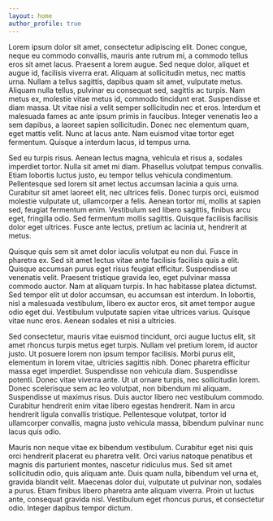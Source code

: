 ```yaml
---
layout: home
author_profile: true
---
```


Lorem ipsum dolor sit amet, consectetur adipiscing elit. Donec congue, neque eu
commodo convallis, mauris ante rutrum mi, a commodo tellus eros sit amet lacus.
Praesent a lorem augue. Sed neque dolor, aliquet et augue id, facilisis viverra
erat. Aliquam at sollicitudin metus, nec mattis urna. Nullam a tellus sagittis,
dapibus quam sit amet, vulputate metus. Aliquam nulla tellus, pulvinar eu
consequat sed, sagittis ac turpis. Nam metus ex, molestie vitae metus id,
commodo tincidunt erat. Suspendisse et diam massa. Ut vitae nisi a velit semper
sollicitudin nec et eros. Interdum et malesuada fames ac ante ipsum primis in
faucibus. Integer venenatis leo a sem dapibus, a laoreet sapien sollicitudin.
Donec nec elementum quam, eget mattis velit. Nunc at lacus ante. Nam euismod
vitae tortor eget fermentum. Quisque a interdum lacus, id tempus urna.

Sed eu turpis risus. Aenean lectus magna, vehicula et risus a, sodales imperdiet
tortor. Nulla sit amet mi diam. Phasellus volutpat tempus convallis. Etiam
lobortis luctus justo, eu tempor tellus vehicula condimentum. Pellentesque sed
lorem sit amet lectus accumsan lacinia a quis urna. Curabitur sit amet laoreet
elit, nec ultrices felis. Donec turpis orci, euismod molestie vulputate ut,
ullamcorper a felis. Aenean tortor mi, mollis at sapien sed, feugiat fermentum
enim. Vestibulum sed libero sagittis, finibus arcu eget, fringilla odio. Sed
fermentum mollis sagittis. Quisque facilisis facilisis dolor eget ultrices.
Fusce ante lectus, pretium ac lacinia ut, hendrerit at metus.

Quisque quis sem sit amet dolor iaculis volutpat eu non dui. Fusce in pharetra
ex. Sed sit amet lectus vitae ante facilisis facilisis quis a elit. Quisque
accumsan purus eget risus feugiat efficitur. Suspendisse ut venenatis velit.
Praesent tristique gravida leo, eget pulvinar massa commodo auctor. Nam at
aliquam turpis. In hac habitasse platea dictumst. Sed tempor elit ut dolor
accumsan, eu accumsan est interdum. In lobortis, nisl a malesuada vestibulum,
libero ex auctor eros, sit amet tempor augue odio eget dui. Vestibulum vulputate
sapien vitae ultrices varius. Quisque vitae nunc eros. Aenean sodales et nisi a
ultricies.

Sed consectetur, mauris vitae euismod tincidunt, orci augue luctus elit, sit
amet rhoncus turpis metus eget turpis. Nullam vel pretium lorem, id auctor
justo. Ut posuere lorem non ipsum tempor facilisis. Morbi purus elit, elementum
in lorem vitae, ultricies sagittis nibh. Donec pharetra efficitur massa eget
imperdiet. Suspendisse non vehicula diam. Suspendisse potenti. Donec vitae
viverra ante. Ut ut ornare turpis, nec sollicitudin lorem. Donec scelerisque sem
ac leo volutpat, non bibendum mi aliquam. Suspendisse ut maximus risus. Duis
auctor libero nec vestibulum commodo. Curabitur hendrerit enim vitae libero
egestas hendrerit. Nam in arcu hendrerit ligula convallis tristique.
Pellentesque volutpat, tortor id ullamcorper convallis, magna justo vehicula
massa, bibendum pulvinar nunc lacus quis odio.

Mauris non neque vitae ex bibendum vestibulum. Curabitur eget nisi quis orci
hendrerit placerat eu pharetra velit. Orci varius natoque penatibus et magnis
dis parturient montes, nascetur ridiculus mus. Sed sit amet sollicitudin odio,
quis aliquam ante. Duis quam nulla, bibendum vel urna et, gravida blandit velit.
Maecenas dolor dui, vulputate ut pulvinar non, sodales a purus. Etiam finibus
libero pharetra ante aliquam viverra. Proin ut luctus ante, consequat gravida
nisl. Vestibulum eget rhoncus purus, et consectetur odio. Integer dapibus tempor
dictum.